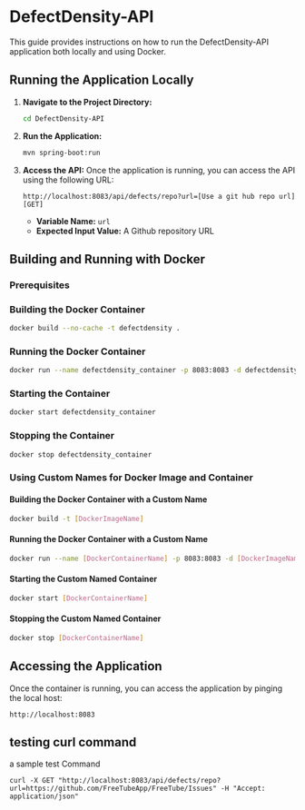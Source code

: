 # DefectDensity-API

This guide provides instructions on how to run the DefectDensity-API application both locally and using Docker.

## Running the Application Locally

1. **Navigate to the Project Directory:**
   ```bash
   cd DefectDensity-API
   ```

2. **Run the Application:**
   ```bash
   mvn spring-boot:run
   ```

3. **Access the API:**
   Once the application is running, you can access the API using the following URL:
   ```
   http://localhost:8083/api/defects/repo?url=[Use a git hub repo url] [GET]
   ```
   - **Variable Name:** `url`
   - **Expected Input Value:** A Github repository URL

## Building and Running with Docker

### Prerequisites 


### Building the Docker Container
```bash
docker build --no-cache -t defectdensity .
```

### Running the Docker Container
```bash
docker run --name defectdensity_container -p 8083:8083 -d defectdensity
```

### Starting the Container
```bash
docker start defectdensity_container
```

### Stopping the Container
```bash
docker stop defectdensity_container
```

### Using Custom Names for Docker Image and Container

#### Building the Docker Container with a Custom Name
```bash
docker build -t [DockerImageName]
```

#### Running the Docker Container with a Custom Name
```bash
docker run --name [DockerContainerName] -p 8083:8083 -d [DockerImageName]
```

#### Starting the Custom Named Container
```bash
docker start [DockerContainerName]
```

#### Stopping the Custom Named Container
```bash
docker stop [DockerContainerName]
```

## Accessing the Application
Once the container is running, you can access the application by pinging the local host:
```
http://localhost:8083
```

## testing curl command 
a sample test Command
```
curl -X GET "http://localhost:8083/api/defects/repo?url=https://github.com/FreeTubeApp/FreeTube/Issues" -H "Accept: application/json"
```
